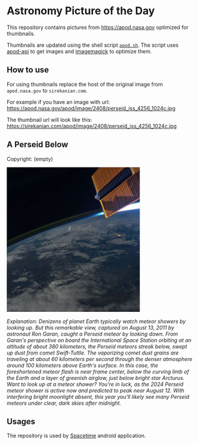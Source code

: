 # Astronomy Picture of the Day

This repository contains pictures from https://apod.nasa.gov optimized for thumbnails.

Thumbnails are updated using the shell script [`apod.sh`](apod.sh). The script
uses [apod-api](https://github.com/nasa/apod-api) to get images and [imagemagick](https://imagemagick.org) to
optimize them.

## How to use

For using thumbnails replace the host of the original image from `apod.nasa.gov` to `sirekanian.com`.

For example if you have an image with url:<br>
https://apod.nasa.gov/apod/image/2408/perseid_iss_4256_1024c.jpg

The thumbnail url will look like this:<br>
https://sirekanian.com/apod/image/2408/perseid_iss_4256_1024c.jpg

## A Perseid Below

Copyright: (empty)

[![the picture of the day][1]][2]

_Explanation: Denizens of planet Earth typically watch meteor showers by looking up. But this remarkable view, captured on August 13, 2011 by astronaut Ron Garan, caught a Perseid meteor by looking down. From Garan's perspective on board the International Space Station orbiting at an altitude of about 380 kilometers, the Perseid meteors streak below, swept up dust from comet Swift-Tuttle. The vaporizing comet dust grains are traveling at about 60 kilometers per second through the denser atmosphere around 100 kilometers above Earth's surface. In this case, the foreshortened meteor flash is near frame center, below the curving limb of the Earth and a layer of greenish airglow, just below bright star Arcturus. Want to look up at a meteor shower?  You're in luck, as the 2024 Perseid meteor shower is active now and predicted to peak near August 12. With interfering bright moonlight absent, this year you'll likely see many Perseid meteors under clear, dark skies after midnight._

## Usages

The repository is used by [Spacetime][3] android application.

[1]: image/2408/perseid_iss_4256_1024c.jpg

[2]: https://apod.nasa.gov/apod/image/2408/perseid_iss_4256_1024c.jpg

[3]: https://github.com/sirekanian/spacetime
